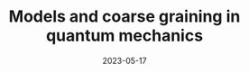 ---
layout: default
modal-id: 6
date: 2023-05-17
img: model.png
alt: image-alt
title: Models and coarse graining in quantum mechanics
---